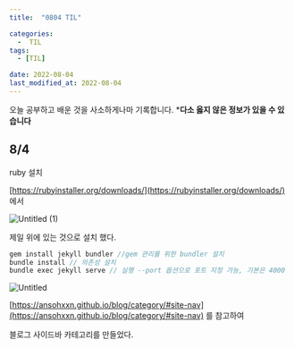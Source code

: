 ```yaml
---
title:  "0804 TIL" 

categories:
  -  TIL
tags:
  - [TIL]

date: 2022-08-04
last_modified_at: 2022-08-04
---
```


오늘 공부하고 배운 것을 사소하게나마 기록합니다. 
***다소 옳지 않은 정보가 있을 수 있습니다**

## 8/4 
ruby 설치

[https://rubyinstaller.org/downloads/](https://rubyinstaller.org/downloads/) 에서 

![Untitled (1)](https://user-images.githubusercontent.com/86303312/182876682-71dd2266-68eb-4a28-bd63-01300403f4ac.png)

제일 위에 있는 것으로 설치 했다. 

```jsx
gem install jekyll bundler //gem 관리를 위한 bundler 설치
bundle install // 의존성 설치
bundle exec jekyll serve // 실행 --port 옵션으로 포트 지정 가능, 기본은 4000
```

![Untitled](https://user-images.githubusercontent.com/86303312/182876550-9ac97251-5ded-4111-872a-2c0185de9d4b.png)

[https://ansohxxn.github.io/blog/category/#site-nav](https://ansohxxn.github.io/blog/category/#site-nav) 를 참고하여

블로그 사이드바 카테고리를 만들었다.